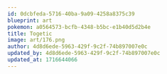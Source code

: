 ```yaml
---
id: 0dcbfeda-5716-40ba-9a09-4258a8375c39
blueprint: art
pokemon: a0564573-bcfb-4348-b5bc-e1b40d5d2b4e
title: Togetic
image: art/176.png
author: 4d8d6ede-5963-429f-9c2f-74b897007e0c
updated_by: 4d8d6ede-5963-429f-9c2f-74b897007e0c
updated_at: 1716644066
---
```

